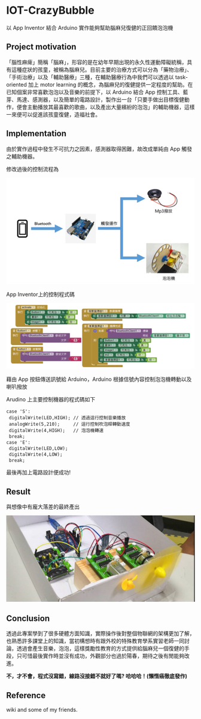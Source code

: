 # IOT-CrazyBubble

 以 App Inventor 結合 Arduino 實作能夠幫助腦麻兒復健的正回饋泡泡機

## Project motivation
 「腦性麻痺」簡稱「腦麻」，形容的是在幼年早期出現的永久性運動障礙統稱，具有這種症狀的孩童，被稱為腦麻兒。目前主要的治療方式可以分為「藥物治療」、「手術治療」以及「輔助醫療」三種，在輔助醫療行為中我們可以透過以 task-oriented 加上 motor learning 的概念，為腦麻兒的復健提供一定程度的幫助。在已知個案非常喜歡泡泡以及音樂的前提下，以 Arduino 結合 App 控制工具、藍芽、馬達、感測器，以及簡單的電路設計，製作出一台「只要手做出目標復健動作，便會主動播放其最喜歡的歌曲，以及產出大量繽紛的泡泡」的輔助機器，這樣一來便可以促進該孩童復健，造福社會。
    
## Implementation
 由於實作過程中發生不可抗力之因素，感測器取得困難，故改成單純由 App 觸發之輔助機器。
 
 修改過後的控制流程為
 
 ![image](https://github.com/Feketerigo50/IOT-CrazyBubble/blob/master/demo_image/flowchart.png)
 
 App Inventor上的控制程式碼
 
 ![image](https://github.com/Feketerigo50/IOT-CrazyBubble/blob/master/demo_image/appcode.png)
 
 藉由 App 按鈕傳送訊號給 Arduino，Arduino 根據信號內容控制泡泡機轉動以及喇叭撥放
	
 Arudino 上主要控制機器的程式碼如下
 
 ```
 case 'S':
  digitalWrite(LED,HIGH); // 透過這行控制音樂播放
  analogWrite(5,210);     // 這行控制吹泡桿轉動速度
  digitalWrite(4,HIGH);   // 泡泡機轉速
  break;
 case 'E':
  digitalWrite(LED,LOW);
  digitalWrite(4,LOW);
  break;
 ```
 
 最後再加上電路設計便成功!
 
 ## Result
 
 與想像中有龐大落差的最終產出
 
 ![image](https://github.com/Feketerigo50/IOT-CrazyBubble/blob/master/demo_image/machine.png)
 
 
 ## Conclusion
 
 透過此專案學到了很多硬體方面知識，實際操作後對整個物聯網的架構更加了解，也熟悉許多課堂上的知識，當初構想時有跟外校的特殊教育學系實習老師一同討論，透過會產生音樂，泡泡，這樣獎勵性教育的方式提供給腦麻兒一個復健的手段，只可惜最後實作時並沒有成功，外觀部分也過於陽春，期待之後有閒能夠改進。
 
 **不，才不會，程式沒寫錯，線路沒接錯不就好了嗎? 哈哈哈！(懶惰癌徹底發作)**
 
 ## Reference
 
  wiki and some of my friends.
